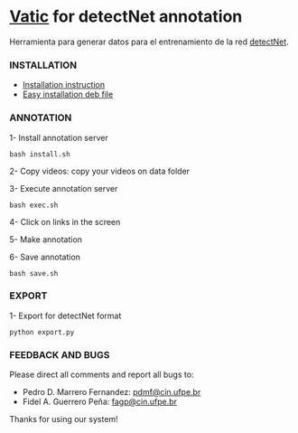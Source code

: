 # [Vatic](http://carlvondrick.com/vatic/) for detectNet annotation

Herramienta para generar datos para el entrenamiento de la red [detectNet](hwtps://github.com/NVIDIA/DIGITS/tree/master/examples/object-detection).


### INSTALLATION

- [Installation instruction]( https://docs.docker.com/engine/installation/linux/docker-ce/ubuntu/)
- [Easy installation deb file]( https://download.docker.com/linux/ubuntu/dists/)


### ANNOTATION

1- Install annotation server

    bash install.sh

2- Copy videos: copy your videos on data folder

3- Execute annotation server

    bash exec.sh

4- Click on links in the screen

5- Make annotation

6- Save annotation

    bash save.sh

### EXPORT

1- Export for detectNet format

    python export.py

### FEEDBACK AND BUGS

Please direct all comments and report all bugs to:

- Pedro D. Marrero Fernandez: pdmf@cin.ufpe.br
- Fidel A. Guerrero Peña: fagp@cin.ufpe.br

Thanks for using our system!